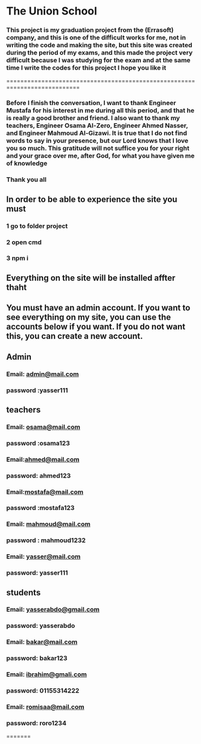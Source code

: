 # The Union School
### This project is my graduation project from the (Errasoft) company, and this is one of the difficult works for me, not in writing the code and making the site, but this site was created during the period of my exams, and this made the project very difficult because I was studying for the exam and at the same time I write the codes for this project I hope you like it
===========================================================================
### Before I finish the conversation, I want to thank Engineer Mustafa for his interest in me during all this period, and that he is really a good brother and friend. I also want to thank my teachers, Engineer Osama Al-Zero, Engineer Ahmed Nasser, and Engineer Mahmoud Al-Gizawi. It is true that I do not find words to say in your presence, but our Lord knows that I love you so much. This gratitude will not suffice you for your right and your grace over me, after God, for what you have given me of knowledge
### Thank you all

## In order to be able to experience the site you must
### 1 go to folder project
### 2 open cmd 
### 3 npm i
## Everything on the site will be installed affter thaht
## You must have an admin account. If you want to see everything on my site, you can use the accounts below if you want. If you do not want this, you can create a new account.
## Admin

### Email: admin@mail.com
### password :yasser111

## teachers

### Email: osama@mail.com

### password :osama123

### Email:ahmed@mail.com

### password: ahmed123

### Email:mostafa@mail.com

### password :mostafa123

### Email: mahmoud@mail.com

### password : mahmoud1232

### Email: yasser@mail.com

### password: yasser111

## students

### Email: yasserabdo@gmail.com

### password: yasserabdo

### Email: bakar@mail.com

### password: bakar123

### Email: ibrahim@gmali.com

### password: 01155314222

### Email: romisaa@mail.com

### password: roro1234
=======
